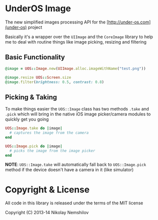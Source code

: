 # UnderOS Image

The new simplified images processing API for the [http://under-os.com](under-os) project

Basically it's a wrapper over the `UIImage` and the `CoreImage` library to help me to deal
with routine things like image picking, resizing and filtering

## Basic Functionality

```ruby
@image = UOS::Image.new(UIImage.alloc.imageWithName("test.png"))

@image.resize UOS::Screen.size
@image.filter(brightness: 0.5, contrast: 0.8)
```

## Picking & Taking

To make things easier the `UOS::Image` class has two methods `.take` and `.pick`
which will bring in the native iOS image picker/camera modules to quickly get you going

```ruby
UOS::Image.take do |image|
  # captures the image from the camera
end

UOS::Image.pick do |image|
  # picks the image from the image picker
end
```

__NOTE__: `UOS::Image.take` will automatically fall back to `UOS::Image.pick` method
if the device doesn't have a camera in it (like simulator)


# Copyright & License

All code in this library is released under the terms of the MIT license

Copyright (C) 2013-14 Nikolay Nemshilov
